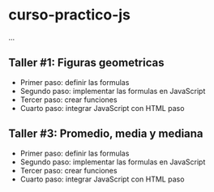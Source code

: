 # curso-practico-js

...

## Taller #1: Figuras geometricas

- Primer paso: definir las formulas
- Segundo paso: implementar las formulas en JavaScript
- Tercer paso: crear funciones
- Cuarto paso: integrar JavaScript con HTML paso

## Taller #3: Promedio, media y mediana

- Primer paso: definir las formulas
- Segundo paso: implementar las formulas en JavaScript
- Tercer paso: crear funciones
- Cuarto paso: integrar JavaScript con HTML paso